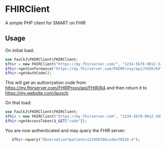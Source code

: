 # FHIRClient
A simple PHP client for SMART on FHIR

## Usage

On initial load:
```php
use FaulkJ\FHIRClient\FHIRClient;
$fhir = new FHIRClient("https://my.fhirserver.com/", "1234-5678-9012-3456-7890", "https://my.website.com/");
$fhir->getConformance("https://my.fhirserver.com/FHIRProxy/api/FHIR/R4");
$fhir->getAuthCode();
```

This will get an authorization code from https://my.fhirserver.com/FHIRProxy/api/FHIR/R4 and then return it to https://my.website.com/launch.

On that load:
```php
use FaulkJ\FHIRClient\FHIRClient;
$fhir = new FHIRClient("https://my.fhirserver.com", "1234-5678-9012-3456-7890", "https://my.website.com/");
$fhir->getAccessToken($_GET["code"]);
```

You are now authenticated and may query the FHIR server:

```php
   $fhir->query("Observation?patient=12345678&code=76516-4");
```
